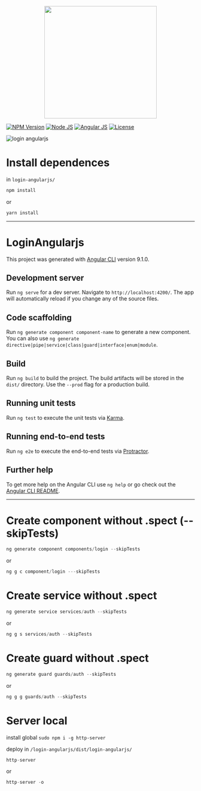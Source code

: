 <p align="center">
    <img src="https://i.imgur.com/bF1WkFW.png" width="300">
</p>

[![NPM Version][npm-badge]][npm-url]
[![Node JS][node-badge]][node-url]
[![Angular JS][angular-badge]][angular-url]
[![License][license-badge]][license-url]

<!-- # Site -->
![login angularjs](https://i.imgur.com/pnrxyBe.png)

# Install dependences
in ```login-angularjs/```

```bash
npm install
```
or
```bash
yarn install
```

***

# LoginAngularjs

This project was generated with [Angular CLI](https://github.com/angular/angular-cli) version 9.1.0.

## Development server

Run `ng serve` for a dev server. Navigate to `http://localhost:4200/`. The app will automatically reload if you change any of the source files.

## Code scaffolding

Run `ng generate component component-name` to generate a new component. You can also use `ng generate directive|pipe|service|class|guard|interface|enum|module`.

## Build

Run `ng build` to build the project. The build artifacts will be stored in the `dist/` directory. Use the `--prod` flag for a production build.

## Running unit tests

Run `ng test` to execute the unit tests via [Karma](https://karma-runner.github.io).

## Running end-to-end tests

Run `ng e2e` to execute the end-to-end tests via [Protractor](http://www.protractortest.org/).

## Further help

To get more help on the Angular CLI use `ng help` or go check out the [Angular CLI README](https://github.com/angular/angular-cli/blob/master/README.md).

***

# Create component without .spect (--skipTests)
```javascript
ng generate component components/login --skipTests
```
or
```javascript
ng g c component/login ---skipTests
```

# Create service without .spect
```javascript
ng generate service services/auth --skipTests
```
or
```javascript
ng g s services/auth --skipTests
```

# Create guard without .spect
```javascript
ng generate guard guards/auth --skipTests 
```
or
```javascript
ng g g guards/auth --skipTests 
```

# Server local
install global ```sudo npm i -g http-server```

deploy in ```/login-angularjs/dist/login-angularjs/```

```javascript
http-server
```
or
```javascript
http-server -o
```

[npm-badge]: https://img.shields.io/badge/npm-v6.14.4-brightgreen
[npm-url]: https://www.npmjs.com
[node-badge]: https://img.shields.io/badge/nodejs-v12.16.1-brightgreen
[node-url]: https://nodejs.org/download/release/v12.16.1/
[angular-badge]: https://img.shields.io/badge/angular--CLI-v9.1.0-brightgreen
[angular-url]: https://angular.io/cli/
[license-badge]: https://img.shields.io/badge/license-MIT-green.svg
[license-url]: https://opensource.org/licenses/MIT
